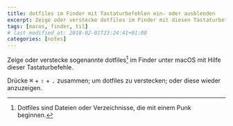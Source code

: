 ```yaml
---
title: dotfiles im Finder mit Tastaturbefehlen ein- oder ausblenden
excerpt: Zeige oder verstecke dotfiles im Finder mit diesen Tastaturbefehlen.
tags: [macos, finder, til]
# last_modified_at: 2018-02-01T23:24:41+01:00
categories: [notes]
---
```


Zeige oder verstecke sogenannte dotfiles[^dots] im Finder unter macOS mit Hilfe
dieser Tastaturbefehle.

[^dots]: Dotfiles sind Dateien oder Verzeichnisse, die mit einem Punk beginnen.

Drücke <kbd>⌘</kbd> + <kbd>⇧</kbd> + <kbd>.</kbd> zusammen; um dotfiles zu
verstecken; oder diese wieder anzuzeigen.
